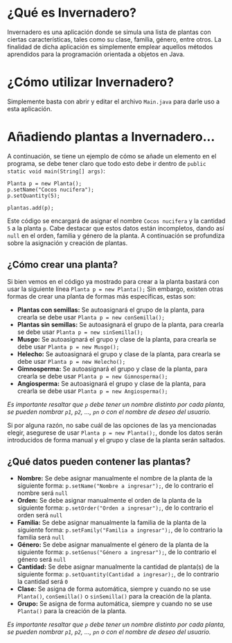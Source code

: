 # ¿Qué es Invernadero?
Invernadero es una aplicación donde se simula una lista de plantas con ciertas características, tales como su clase, familia, género, entre otros. La finalidad de dicha aplicación es simplemente emplear aquellos métodos aprendidos para la programación orientada a objetos en Java.

# ¿Cómo utilizar Invernadero?
Simplemente basta con abrir y editar el archivo ```Main.java``` para darle uso a esta aplicación.

# Añadiendo plantas a Invernadero...
A continuación, se tiene un ejemplo de cómo se añade un elemento en el programa, se debe tener claro que todo esto debe ir dentro de ```public static void main(String[] args)```:
```
Planta p = new Planta();
p.setName("Cocos nucifera");
p.setQuantity(5);

plantas.add(p);
```
Este código se encargará de asignar el nombre ```Cocos nucifera``` y la cantidad ```5``` a la planta ```p```. Cabe destacar que estos datos están incompletos, dando así ```null``` en el orden, familia y género de la planta. A continuación se profundiza sobre la asignación y creación de plantas.

## ¿Cómo crear una planta?
Si bien vemos en el código ya mostrado para crear a la planta bastará con usar la siguiente línea
```Planta p = new Planta();```
Sin embargo, existen otras formas de crear una planta de formas más específicas, estas son:

* **Plantas con semillas:** Se autoasignará el grupo de la planta, para crearla se debe usar ```Planta p = new conSemilla();```
* **Plantas sin semillas:** Se autoasignará el grupo de la planta, para crearla se debe usar ```Planta p = new sinSemilla();```
* **Musgo:** Se autoasignará el grupo y clase de la planta, para crearla se debe usar ```Planta p = new Musgo();```
* **Helecho:** Se autoasignará el grupo y clase de la planta, para crearla se debe usar ```Planta p = new Helecho();```
* **Gimnosperma:** Se autoasignará el grupo y clase de la planta, para crearla se debe usar ```Planta p = new Gimnosperma();```
* **Angiosperma:** Se autoasignará el grupo y clase de la planta, para crearla se debe usar ```Planta p = new Angiosperma();```

_Es importante resaltar que ```p``` debe tener un nombre distinto por cada planta, se pueden nombrar ```p1```, ```p2```, ..., ```pn``` o con el nombre de deseo del usuario._

Si por alguna razón, no sabe cuál de las opciones de las ya mencionadas elegir, asegurese de usar ```Planta p = new Planta();```, donde los datos serán introducidos de forma manual y el grupo y clase de la planta serán saltados.

## ¿Qué datos pueden contener las plantas?

* **Nombre:** Se debe asignar manualmente el nombre de la planta de la siguiente forma: ```p.setName("Nombre a ingresar");```, de lo contrario el nombre será ```null```
* **Orden:** Se debe asignar manualmente el orden de la planta de la siguiente forma: ```p.setOrder("Orden a ingresar");```, de lo contrario el orden será ```null```
* **Familia:** Se debe asignar manualmente la familia de la planta de la siguiente forma: ```p.setFamily("Familia a ingresar");```, de lo contrario la familia será ```null```
* **Género:** Se debe asignar manualmente el género de la planta de la siguiente forma: ```p.setGenus("Género a ingresar");```, de lo contrario el género será ```null```
* **Cantidad:** Se debe asignar manualmente la cantidad de planta(s) de la siguiente forma: ```p.setQuantity(Cantidad a ingresar);```, de lo contrario la cantidad será ```0```
* **Clase:** Se asigna de forma automática, siempre y cuando no se use ```Planta()```, ```conSemilla()``` o ```sinSemilla()```  para la creación de la planta.
* **Grupo:** Se asigna de forma automática, siempre y cuando no se use ```Planta()``` para la creación de la planta.

_Es importante resaltar que ```p``` debe tener un nombre distinto por cada planta, se pueden nombrar ```p1```, ```p2```, ..., ```pn``` o con el nombre de deseo del usuario._
